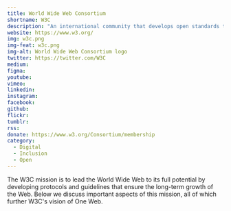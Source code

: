 ```yaml
---
title: World Wide Web Consortium
shortname: W3C
description: "An international community that develops open standards to ensure the long-term growth of the Web."
website: https://www.w3.org/
img: w3c.png
img-feat: w3c.png
img-alt: World Wide Web Consortium logo
twitter: https://twitter.com/W3C
medium: 
figma: 
youtube: 
vimeo: 
linkedin: 
instagram: 
facebook: 
github: 
flickr: 
tumblr: 
rss: 
donate: https://www.w3.org/Consortium/membership
category:
  - Digital
  - Inclusion
  - Open
---
```


The W3C mission is to lead the World Wide Web to its full potential by developing protocols and guidelines that ensure the long-term growth of the Web. Below we discuss important aspects of this mission, all of which further W3C's vision of One Web.
